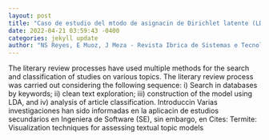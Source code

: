 ```yaml
--- 
layout: post 
title: "Caso de estudio del mtodo de asignacin de Dirichlet latente (LDA) en los procesos de revisin literaria" 
date: 2022-04-21 03:59:43 -0400 
categories: jekyll update 
author: "NS Reyes, E Muoz, J Meza - Revista Ibrica de Sistemas e Tecnologias de , 2022" 
--- 
```

The literary review processes have used multiple methods for the search and classification of studies on various topics. The literary review process was carried out considering the following sequence: i) Search in databases by keywords; ii) clean text exploration; iii) construction of the model using LDA, and iv) analysis of article classification. Introduccin Varias investigaciones han sido informadas en la aplicacin de estudios secundarios en Ingeniera de Software (SE), sin embargo, en Cites: Termite: Visualization techniques for assessing textual topic models